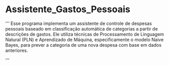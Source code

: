 # Assistente_Gastos_Pessoais
'''
Esse programa implementa um assistente de controle de despesas pessoais baseado em classificação automática de categorias a partir de descrições de gastos. Ele utiliza técnicas de Processamento de Linguagem Natural (PLN) e Aprendizado de Máquina, especificamente o modelo Naive Bayes, para prever a categoria de uma nova despesa com base em dados anteriores.

'''

